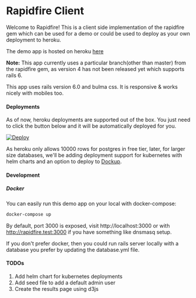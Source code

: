 # Rapidfire Client

Welcome to Rapidfire! This is a client side implementation of the rapidfire gem which can be used for a demo or could be used to deploy as your own deployment to heroku.

The demo app is hosted on heroku [here](https://rapidfire.herokuapp.com)

**Note:** This app currently uses a particular branch(other than master) from the rapidfire gem, as version 4 has not been released yet which supports rails 6.

This app uses rails version 6.0 and bulma css. It is responsive & works nicely with mobiles too.

#### Deployments

As of now, heroku deployments are supported out of the box. You just need to click the button below and it will be automatically deployed for you.

[![Deploy](https://www.herokucdn.com/deploy/button.svg)](https://heroku.com/deploy)

As heroku only allows 10000 rows for postgres in free tier, later, for larger size databases, we'll be adding deployment support for kubernetes with helm charts and an option to deploy to [Dockup](https://getdockup.com/).

#### Development

##### Docker

You can easily run this demo app on your local with docker-compose:
```bash
docker-compose up
```
By default, port 3000 is exposed, visit http://localhost:3000 or with http://rapidfire.test:3000 if you have something like dnsmasq setup.

If you don't prefer docker, then you could run rails server locally with a database you prefer by updating the database.yml file.

#### TODOs

1. Add helm chart for kubernetes deployments
2. Add seed file to add a default admin user
3. Create the results page using d3js
